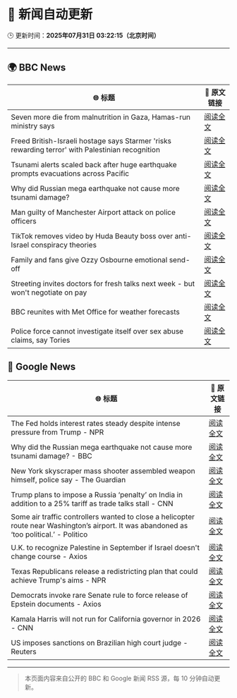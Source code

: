 # 🧠 新闻自动更新

🕒 更新时间：**2025年07月31日 03:22:15（北京时间）**

---

## 🌍 BBC News

| 🌐 标题 | 🔗 原文链接 |
|--------|-------------|
| Seven more die from malnutrition in Gaza, Hamas-run ministry says | [阅读全文](https://www.bbc.com/news/articles/cx2x813jm0zo?at_medium=RSS&at_campaign=rss) |
| Freed British-Israeli hostage says Starmer 'risks rewarding terror' with Palestinian recognition | [阅读全文](https://www.bbc.com/news/articles/c336e2ren2no?at_medium=RSS&at_campaign=rss) |
| Tsunami alerts scaled back after huge earthquake prompts evacuations across Pacific | [阅读全文](https://www.bbc.com/news/articles/c987dwrdl0zo?at_medium=RSS&at_campaign=rss) |
| Why did Russian mega earthquake not cause more tsunami damage? | [阅读全文](https://www.bbc.com/news/articles/c0l6pj7kjg7o?at_medium=RSS&at_campaign=rss) |
| Man guilty of Manchester Airport attack on police officers | [阅读全文](https://www.bbc.com/news/articles/c5y9y37eyddo?at_medium=RSS&at_campaign=rss) |
| TikTok removes video by Huda Beauty boss over anti-Israel conspiracy theories | [阅读全文](https://www.bbc.com/news/articles/c93d7qlp974o?at_medium=RSS&at_campaign=rss) |
| Family and fans give Ozzy Osbourne emotional send-off | [阅读全文](https://www.bbc.com/news/articles/cn5ew3x3963o?at_medium=RSS&at_campaign=rss) |
| Streeting invites doctors for fresh talks next week - but won't negotiate on pay | [阅读全文](https://www.bbc.com/news/articles/cdrkdp3xy17o?at_medium=RSS&at_campaign=rss) |
| BBC reunites with Met Office for weather forecasts | [阅读全文](https://www.bbc.com/news/articles/crm4z8mple3o?at_medium=RSS&at_campaign=rss) |
| Police force cannot investigate itself over sex abuse claims, say Tories | [阅读全文](https://www.bbc.com/news/articles/ckgd07n3565o?at_medium=RSS&at_campaign=rss) |

## 📰 Google News

| 🌐 标题 | 🔗 原文链接 |
|--------|-------------|
| The Fed holds interest rates steady despite intense pressure from Trump - NPR | [阅读全文](https://news.google.com/rss/articles/CBMilAFBVV95cUxQUnRSQnlGX2VPazA2bk1yU0phZTFMTFdicnZLbFZ0NjhOWllDS1BqNy0xLTVkel9DRHBMNno3V3FraVFpSlplQVFocWNKV2FMbkFaaVRVQWVKNUJoOTVBQTRVdVlmRnJKSE80aWhwWW5xQ0xMN0RiQ0JDUGs5U0dyOHM2anVGcFRMQ2J5T1MwVGd2MXJH?oc=5) |
| Why did the Russian mega earthquake not cause more tsunami damage? - BBC | [阅读全文](https://news.google.com/rss/articles/CBMiWkFVX3lxTE1CWE8xUnRwY3dTVEkzU20tdkR2M1FNLTI3WmhadDZuenRRMmg3UXZSd3o1MjhqQ0FWSy1lOWxaRmZ2bG9fWDA2SlRuQmtFWWVpSlhqcC1lNGY2Z9IBX0FVX3lxTE40TmVYSE5YYTljTjlGbUgyREZLVWRpZm9XN0tJbmdCOUhTVy1TUW9qdmM2MzdjeGk4U1ZuMWpxRE15XzFTbDhJSXMwZ2ZucE0zVkhqZ205cUh2ZDVrZDd3?oc=5) |
| New York skyscraper mass shooter assembled weapon himself, police say - The Guardian | [阅读全文](https://news.google.com/rss/articles/CBMigwFBVV95cUxQb2gwS2xFZ21USXRIQnloN1NROVlGQTFvdGt3QmZRQ2ctREEwWlRWcVUwU19iM0ZhLUtyWlNLcElsV25HNVNlSUhmc3Q1MF9IU2xKX1RnUnVHblZiVndPYlp2Ty04Q2ZzTFlybm9yT1RfU01Ta0k5eUxTN1RuRHhMdV9GOA?oc=5) |
| Trump plans to impose a Russia ‘penalty’ on India in addition to a 25% tariff as trade talks stall - CNN | [阅读全文](https://news.google.com/rss/articles/CBMiekFVX3lxTFBjb3dJUFJpSUgwa0dxT2NISzk5THFxVXRFSExETWw0bDlkM2ZXeDQ4ZE9KMW94SVpieFNoaUtFTTFUSTAtd0VOX2FmWHU0Q1BOMGdNdWxYUWltV0wzekZqMFN1STFrMGM3V0ZkemJOekZKMThJRVE2T0JB0gF_QVVfeXFMTl9YdHEtd2YzRzhzNEY1c2VTQXpYQnNKNDlSY2FGWGw5ZUNMRVBlNF83WkdIYjRrbkphQnp1YUdsLVZyYU56MDlfNGw2dFl6akc1TnFoM3o1cVZmR3owVFdsdVNNWERQSnBsaWpheWJKaGpTYUt3MHM4SFdRelBqMA?oc=5) |
| Some air traffic controllers wanted to close a helicopter route near Washington’s airport. It was abandoned as ‘too political.’ - Politico | [阅读全文](https://news.google.com/rss/articles/CBMimAFBVV95cUxPRlBnWnBmWG9CZXEzSGJDRUhJb2FlNzRsM1FJS01Yd2tGX2tLMEpCYi00RkV0Z2tuLWhCNWdaVzV5Wk04dmh4UTIzT1FSaW9Tdm9pTUdWR2ZNdXVaRUFPbExqbEZHeVc1OWRQYzFESkk0T2huckV5LTNfYjJpeTJBbFZpbFlEdjhlbHZySTh5NFpGODBfYk9rSw?oc=5) |
| U.K. to recognize Palestine in September if Israel doesn't change course - Axios | [阅读全文](https://news.google.com/rss/articles/CBMigAFBVV95cUxOb2dtYkZpRDBiNWtXZ3A4TmdBTV9oeC04RjRGejFBZC1mMnBwRkw1Q1FrZkoxTXdEWnFneExCSkZIaUtPcnYxNV90SGUyX0R2UUZsRHcyck5PM1RqN3FyeXJwUFdCN1lJLUJxU0lOUk9rYlFxS1E2R1htVTZqanRoZQ?oc=5) |
| Texas Republicans release a redistricting plan that could achieve Trump's aims - NPR | [阅读全文](https://news.google.com/rss/articles/CBMilgFBVV95cUxNbW5RcVAySmtLbGRTVElTdFFoWHVtdjk2N3lNb3pKMXZVd3h0VDJFRHQyR1BfM0x6MXJpWFZKOWFoQ3hlaHVENTFiNzFvcjUyRWRyeXpHZDNmNVh4VldpQm9hUmE3TUd2UWJyYUE0ZlYyYk5lVl9jQXdubXo1dnJvUnhqU2tfcFZmRFduelgzQUY3bXl2dVE?oc=5) |
| Democrats invoke rare Senate rule to force release of Epstein documents - Axios | [阅读全文](https://news.google.com/rss/articles/CBMijgFBVV95cUxNR2ZMS0tQSGlQMlFpcmZBbmJ5SFZQQUh0dlh0dndYaDUtTFVnZGdVdzU1NnIybEg5TFVMNkpBTkE5OUZjWmVBOEhFaFBlZVlhcmphc3hiR2dWMVhZVnZxWGJBbWloSXl3REpqSUtGdGNLM3puQ01icVdraVU5eGNVaFo5WjJlUlZUbG04RjFR?oc=5) |
| Kamala Harris will not run for California governor in 2026 - CNN | [阅读全文](https://news.google.com/rss/articles/CBMilAFBVV95cUxQUmd4RFZwZElHUUxsdHNkZFlSeU05ekJJM3BYNHFIQWhoTDJhNmNGM0Yxa3lhcUs0TThzQW5FcjA4cXc4aG41Qk9nc0FhM0dDc00xdEk1X0lKY3c2OWllRUQ4UlNINEczMGNvMkpsLVkwTTN2WUFCVXpVeXZFc3FkYmhYM21nQU9NRFhqSkFtekFIUTBf?oc=5) |
| US imposes sanctions on Brazilian high court judge - Reuters | [阅读全文](https://news.google.com/rss/articles/CBMinwFBVV95cUxPeVBnVUxZR2ZvV1N5RDE2VkJWcnAzVi03c0JEUmxWcjFUdUxmaTlVVTIwYTY4bWhKdmJ2RmtqV1FPUVMta05TUE9qbmoyOUlCMzN3LXFwQVpuUEpza0lOM1d4OHRZeHRnY3hZYmlQcGVUcUdxR3N1dFhhWmpsS3pMRWV2YThuMzN6TTU2WnJ3ZGwwRFlndXNTRVdHbHNjVms?oc=5) |

---
> 本页面内容来自公开的 BBC 和 Google 新闻 RSS 源，每 10 分钟自动更新。
